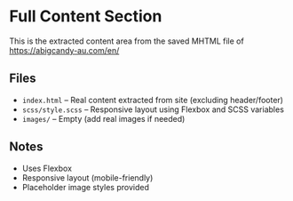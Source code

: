 # Full Content Section

This is the extracted content area from the saved MHTML file of https://abigcandy-au.com/en/

## Files

- `index.html` – Real content extracted from site (excluding header/footer)
- `scss/style.scss` – Responsive layout using Flexbox and SCSS variables
- `images/` – Empty (add real images if needed)

## Notes

- Uses Flexbox
- Responsive layout (mobile-friendly)
- Placeholder image styles provided
